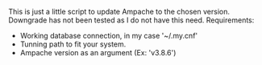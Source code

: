 This is just a little script to update Ampache to the chosen version. Downgrade has not been tested as I do not have this need.
Requirements: 
* Working database connection, in my case '~/.my.cnf'
* Tunning path to fit your system.
* Ampache version as an argument (Ex: 'v3.8.6')
